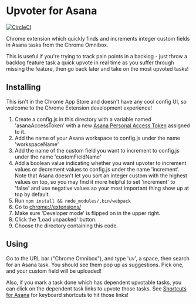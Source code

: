 # Upvoter for Asana

[![CircleCI](https://circleci.com/gh/apiology/upvoter_for_asana.svg?style=svg)](https://circleci.com/gh/apiology/upvoter_for_asana)

Chrome extension which quickly finds and increments integer custom
fields in Asana tasks from the Chrome Omnibox.

This is useful if you're trying to track pain points in a backlog -
just throw a backlog feature task a quick upvote in real time as you
suffer through missing the feature, then go back later and take on the
most upvoted tasks!

## Installing

This isn't in the Chrome App Store and doesn't have any cool config UI,
so welcome to the Chrome Extension development experience!

1. Create a config.js in this directory with a variable named
   'asanaAccessToken' with a new
   [Asana Personal Access Token](https://app.asana.com/0/developer-console)
   assigned to it.
2. Add the name of your Asana workspace to config.js under the name
   'workspaceName'
3. Add the name of the custom field you want to increment to config.js
   under the name 'customFieldName'
4. Add a boolean value indicating whether you want upvoter to
   increment values or decrement values to config.js under the name
   'increment'.  Note that Asana doesn't let you sort an integer
   custom with the highest values on top, so you may find it more
   helpful to set 'increment' to 'false' and use negative values so
   your most important thing show up at top by default.
5. Run `npm install && node_modules/.bin/webpack`
6. Go to [chrome://extensions/](chrome://extensions/)
7. Make sure 'Developer mode' is flipped on in the upper right.
8. Click the 'Load unpacked' button.
9. Choose the directory containing this code.

## Using

Go to the URL bar ("Chrome Omnibox"), and type 'uv', a space, then
search for an Asana task.  You should see them pop up as suggestions.
Pick one, and your custom field will be uploaded!

Also, if you mark a task done which has dependent upvotable tasks, you
can click on the dependent task links to upvote those tasks.  See
[Shortcuts for Asana](https://github.com/apiology/shortcuts_for_asana)
for keyboard shortcuts to hit those links!
